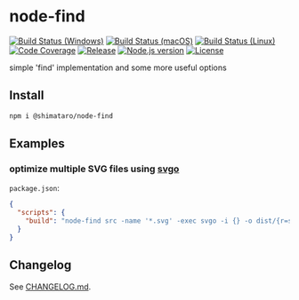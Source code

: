 # node-find

[![Build Status (Windows)][image-build-windows]][link-build-windows]
[![Build Status (macOS)][image-build-macos]][link-build-macos]
[![Build Status (Linux)][image-build-linux]][link-build-linux]
[![Code Coverage][image-code-coverage]][link-code-coverage]
[![Release][image-release]][link-release]
[![Node.js version][image-engine]][link-engine]
[![License][image-license]][link-license]

simple 'find' implementation and some more useful options

## Install

```bash
npm i @shimataro/node-find
```

## Examples

### optimize multiple SVG files using [svgo](https://www.npmjs.com/package/svgo)

`package.json`:

```json
{
  "scripts": {
    "build": "node-find src -name '*.svg' -exec svgo -i {} -o dist/{r=src} \\;"
  }
}
```

## Changelog

See [CHANGELOG.md](CHANGELOG.md).

[image-build-windows]: https://github.com/shimataro/node-find/workflows/Windows/badge.svg
[link-build-windows]: https://github.com/shimataro/node-find/actions?query=workflow%3AWindows
[image-build-macos]: https://github.com/shimataro/node-find/workflows/macOS/badge.svg
[link-build-macos]: https://github.com/shimataro/node-find/actions?query=workflow%3AmacOS
[image-build-linux]: https://github.com/shimataro/node-find/workflows/Linux/badge.svg
[link-build-linux]: https://github.com/shimataro/node-find/actions?query=workflow%3ALinux
[image-code-coverage]: https://img.shields.io/codecov/c/github/shimataro/node-find/develop.svg
[link-code-coverage]: https://codecov.io/gh/shimataro/node-find
[image-release]: https://img.shields.io/github/release/shimataro/node-find.svg
[link-release]: https://github.com/shimataro/node-find/releases
[image-engine]: https://img.shields.io/node/v/@shimataro/node-find.svg
[link-engine]: https://nodejs.org/
[image-license]: https://img.shields.io/github/license/shimataro/node-find.svg
[link-license]: ./LICENSE
